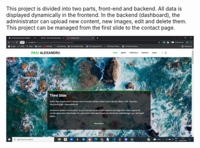 

<p >
This project is divided into two parts, front-end and backend. 
             All data is displayed dynamically in the frontend. 
             In the backend (dashboard), the administrator can upload new content, new images, edit and delete them. 
             This project can be managed from the first slide to the contact page.
</p>
<img src="laravelImages/Screenshot (78).png">


